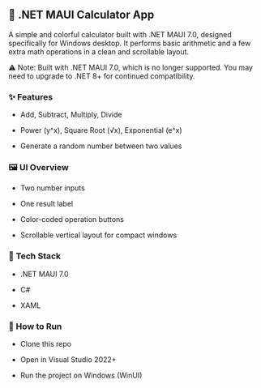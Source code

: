 ## 🧮 .NET MAUI Calculator App
A simple and colorful calculator built with .NET MAUI 7.0, designed specifically for Windows desktop. It performs basic arithmetic and a few extra math operations in a clean and scrollable layout.

  ⚠️ Note: Built with .NET MAUI 7.0, which is no longer supported. You may need to upgrade to .NET 8+ for continued compatibility.

### ✨ Features
- Add, Subtract, Multiply, Divide

- Power (y^x), Square Root (√x), Exponential (e^x)

- Generate a random number between two values

### 🖼️ UI Overview
- Two number inputs

- One result label

- Color-coded operation buttons

- Scrollable vertical layout for compact windows

### 🔧 Tech Stack
- .NET MAUI 7.0

- C#

- XAML

### 🚀 How to Run
- Clone this repo

- Open in Visual Studio 2022+ 

- Run the project on Windows (WinUI)
